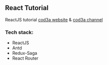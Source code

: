 ## React Tutorial

ReactJS tutorial [cod3a website](http://cod3a.com/) & [cod3a channel](youtube.com/c/cod3a)

### Tech stack:

- ReactJS
- Antd
- Redux-Saga
- React Router

